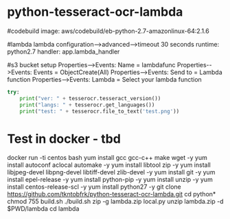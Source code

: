 # python-tesseract-ocr-lambda


#codebuild
image: aws/codebuild/eb-python-2.7-amazonlinux-64:2.1.6

#lambda
lambda configuration-->advanced-->timeout 30 seconds
runtime: python2.7
handler: app.lambda_handler

#s3 bucket setup
Properties-->Events: Name = lambdafunc
Properties-->Events: Events = ObjectCreate(All)
Properties-->Events: Send to = Lambda function
Properties-->Events: Lambda = Select your lambda function

````python
try:
    print("ver: " + tesserocr.tesseract_version())
    print("langs: " + tesserocr.get_languages())
    print("test: " + tesserocr.file_to_text('test.png'))
````    

# Test in docker - tbd
docker run -ti centos bash
yum install gcc gcc-c++ make wget -y
yum install autoconf aclocal automake -y
yum install libtool zip -y
yum install libjpeg-devel libpng-devel libtiff-devel zlib-devel -y
yum install git -y
yum install epel-release -y
yum install python-pip -y
yum install unzip -y
yum install centos-release-scl -y
yum install python27 -y
git clone https://github.com/tkntobfrk/python-tesseract-ocr-lambda.git
cd python*
chmod 755 build.sh
./build.sh
zip -g lambda.zip local.py
unzip lambda.zip -d $PWD/lambda
cd lambda

